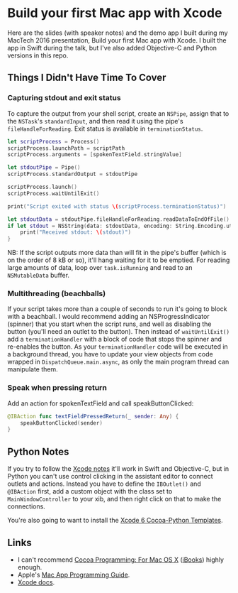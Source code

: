 Build your first Mac app with Xcode
===================================

Here are the slides (with speaker notes) and the demo app I built during my MacTech 2016 presentation, Build your first Mac app with Xcode. I built the app in Swift during the talk, but I've also added Objective-C and Python versions in this repo.


Things I Didn't Have Time To Cover
----------------------------------


### Capturing stdout and exit status

To capture the output from your shell script, create an `NSPipe`, assign that to the `NSTask`'s `standardInput`, and then read it using the pipe's `fileHandleForReading`. Exit status is available in `terminationStatus`.

```swift
let scriptProcess = Process()
scriptProcess.launchPath = scriptPath
scriptProcess.arguments = [spokenTextField.stringValue]

let stdoutPipe = Pipe()
scriptProcess.standardOutput = stdoutPipe

scriptProcess.launch()
scriptProcess.waitUntilExit()

print("Script exited with status \(scriptProcess.terminationStatus)")

let stdoutData = stdoutPipe.fileHandleForReading.readDataToEndOfFile()
if let stdout = NSString(data: stdoutData, encoding: String.Encoding.utf8.rawValue) {
    print("Received stdout: \(stdout)")
}
```

NB: If the script outputs more data than will fit in the pipe's buffer (which is on the order of 8 kB or so), it'll hang waiting for it to be emptied. For reading large amounts of data, loop over `task.isRunning` and read to an `NSMutableData` buffer.


### Multithreading (beachballs)

If your script takes more than a couple of seconds to run it's going to block with a beachball. I would recommend adding an NSProgressIndicator (spinner) that you start when the script runs, and well as disabling the button (you'll need an outlet to the button). Then instead of `waitUntilExit()` add a `terminationHandler` with a block of code that stops the spinner and re-enables the button. As your `terminationHandler` code will be executed in a background thread, you have to update your view objects from code wrapped in `DispatchQueue.main.async`, as only the main program thread can manipulate them.


### Speak when pressing return

Add an action for spokenTextField and call speakButtonClicked:

```swift
@IBAction func textFieldPressedReturn(_ sender: Any) {
    speakButtonClicked(sender)
}
```


Python Notes
------------

If you try to follow the [Xcode notes](Presentation/Xcode%20notes.markdown) it'll work in Swift and Objective-C, but in Python you can't use control clicking in the assistant editor to connect outlets and actions. Instead you have to define the `IBOutlet()` and `@IBAction` first, add a custom object with the class set to `MainWindowController` to your xib, and then right click on that to make the connections.

You're also going to want to install the [Xcode 6 Cocoa-Python Templates](https://github.com/gregneagle/Xcode6CocoaPythonTemplates).


Links
-----

* I can't recommend [Cocoa Programming: For Mac OS X](https://www.bignerdranch.com/we-write/cocoa-programming/) ([iBooks](https://itunes.apple.com/us/book/cocoa-programming-for-os-x/id986384909?mt=11)) highly enough.
* Apple's [Mac App Programming Guide](https://developer.apple.com/library/content/documentation/General/Conceptual/MOSXAppProgrammingGuide/Introduction/Introduction.html).
* [Xcode docs](http://help.apple.com/xcode/mac/8.0/).
